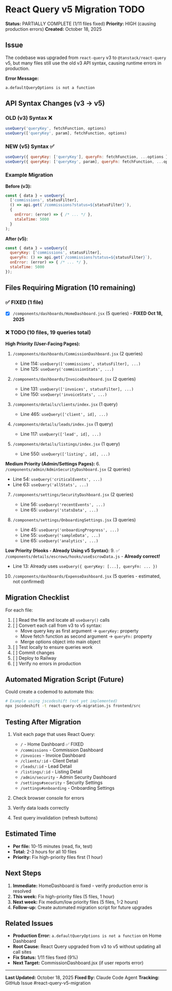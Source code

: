 # React Query v5 Migration TODO

**Status:** PARTIALLY COMPLETE (1/11 files fixed)
**Priority:** HIGH (causing production errors)
**Created:** October 18, 2025

## Issue

The codebase was upgraded from `react-query` v3 to `@tanstack/react-query` v5, but many files still use the old v3 API syntax, causing runtime errors in production.

**Error Message:**
```
a.defaultQueryOptions is not a function
```

## API Syntax Changes (v3 → v5)

### OLD (v3) Syntax ❌
```javascript
useQuery('queryKey', fetchFunction, options)
useQuery(['queryKey', param], fetchFunction, options)
```

### NEW (v5) Syntax ✅
```javascript
useQuery({ queryKey: ['queryKey'], queryFn: fetchFunction, ...options })
useQuery({ queryKey: ['queryKey', param], queryFn: fetchFunction, ...options })
```

### Example Migration

**Before (v3):**
```javascript
const { data } = useQuery(
  ['commissions', statusFilter],
  () => api.get(`/commissions?status=${statusFilter}`),
  {
    onError: (error) => { /* ... */ },
    staleTime: 5000
  }
);
```

**After (v5):**
```javascript
const { data } = useQuery({
  queryKey: ['commissions', statusFilter],
  queryFn: () => api.get(`/commissions?status=${statusFilter}`),
  onError: (error) => { /* ... */ },
  staleTime: 5000
});
```

## Files Requiring Migration (10 remaining)

### ✅ FIXED (1 file)
- [x] `/components/dashboards/HomeDashboard.jsx` (5 queries) - **FIXED Oct 18, 2025**

### ❌ TODO (10 files, 19 queries total)

**High Priority (User-Facing Pages):**
1. `/components/dashboards/CommissionDashboard.jsx` (2 queries)
   - Line 114: `useQuery(['commissions', statusFilter], ...)`
   - Line 125: `useQuery('commissionStats', ...)`

2. `/components/dashboards/InvoiceDashboard.jsx` (2 queries)
   - Line 131: `useQuery(['invoices', statusFilter], ...)`
   - Line 150: `useQuery('invoiceStats', ...)`

3. `/components/details/clients/index.jsx` (1 query)
   - Line 465: `useQuery(['client', id], ...)`

4. `/components/details/leads/index.jsx` (1 query)
   - Line 117: `useQuery(['lead', id], ...)`

5. `/components/details/listings/index.jsx` (1 query)
   - Line 550: `useQuery(['listing', id], ...)`

**Medium Priority (Admin/Settings Pages):**
6. `/components/admin/AdminSecurityDashboard.jsx` (2 queries)
   - Line 54: `useQuery('criticalEvents', ...)`
   - Line 63: `useQuery('allStats', ...)`

7. `/components/settings/SecurityDashboard.jsx` (2 queries)
   - Line 56: `useQuery('recentEvents', ...)`
   - Line 65: `useQuery('statsData', ...)`

8. `/components/settings/OnboardingSettings.jsx` (3 queries)
   - Line 45: `useQuery('onboardingProgress', ...)`
   - Line 55: `useQuery('sampleData', ...)`
   - Line 65: `useQuery('analytics', ...)`

**Low Priority (Hooks - Already Using v5 Syntax):**
9. ✅ `/components/details/escrows/hooks/useEscrowData.js` - **Already correct!**
   - Line 13: Already uses `useQuery({ queryKey: [...], queryFn: ... })`

10. `/components/dashboards/ExpenseDashboard.jsx` (5 queries - estimated, not confirmed)

## Migration Checklist

For each file:
1. [ ] Read the file and locate all `useQuery()` calls
2. [ ] Convert each call from v3 to v5 syntax:
   - Move query key as first argument → `queryKey:` property
   - Move fetch function as second argument → `queryFn:` property
   - Merge options object into main object
3. [ ] Test locally to ensure queries work
4. [ ] Commit changes
5. [ ] Deploy to Railway
6. [ ] Verify no errors in production

## Automated Migration Script (Future)

Could create a codemod to automate this:
```bash
# Example using jscodeshift (not yet implemented)
npx jscodeshift -t react-query-v5-migration.js frontend/src
```

## Testing After Migration

1. Visit each page that uses React Query:
   - `/` - Home Dashboard ✅ FIXED
   - `/commissions` - Commission Dashboard
   - `/invoices` - Invoice Dashboard
   - `/clients/:id` - Client Detail
   - `/leads/:id` - Lead Detail
   - `/listings/:id` - Listing Detail
   - `/admin/security` - Admin Security Dashboard
   - `/settings#security` - Security Settings
   - `/settings#onboarding` - Onboarding Settings

2. Check browser console for errors
3. Verify data loads correctly
4. Test query invalidation (refresh buttons)

## Estimated Time

- **Per file:** 10-15 minutes (read, fix, test)
- **Total:** 2-3 hours for all 10 files
- **Priority:** Fix high-priority files first (1 hour)

## Next Steps

1. **Immediate:** HomeDashboard is fixed - verify production error is resolved
2. **This week:** Fix high-priority files (5 files, 1 hour)
3. **Next week:** Fix medium/low priority files (5 files, 1-2 hours)
4. **Follow-up:** Create automated migration script for future upgrades

## Related Issues

- **Production Error:** `a.defaultQueryOptions is not a function` on Home Dashboard
- **Root Cause:** React Query upgraded from v3 to v5 without updating all call sites
- **Fix Status:** 1/11 files fixed (9%)
- **Next Target:** CommissionDashboard.jsx (if user reports error)

---

**Last Updated:** October 18, 2025
**Fixed By:** Claude Code Agent
**Tracking:** GitHub Issue #react-query-v5-migration
